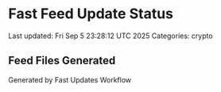 # Fast Feed Update Status
Last updated: Fri Sep  5 23:28:12 UTC 2025
Categories: crypto

## Feed Files Generated

Generated by Fast Updates Workflow
